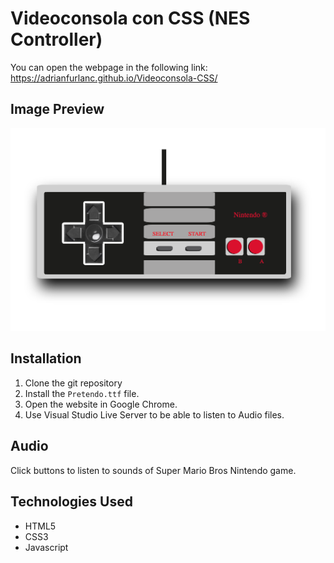 
# Videoconsola con CSS (NES Controller)

You can open the webpage in the following link: https://adrianfurlanc.github.io/Videoconsola-CSS/

## Image Preview
![image](https://github.com/adrianfurlanc/Videoconsola-CSS/blob/master/img/Preview.jpg?raw=true)

## Installation
1. Clone the git repository
2. Install the ```Pretendo.ttf``` file.
3. Open the website in Google Chrome.
4. Use Visual Studio Live Server to be able to listen to Audio files.

## Audio
Click buttons to listen to sounds of Super Mario Bros Nintendo game.

## Technologies Used
- HTML5
- CSS3
- Javascript

